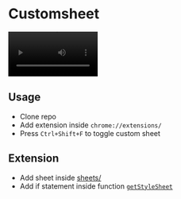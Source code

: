 # Customsheet

<video src='https://github.com/jsr-p/customsheet/assets/49307119/a993a491-3063-4e20-ae7b-a4743c005e9f' width=180/>
</video>

## Usage

- Clone repo
- Add extension inside `chrome://extensions/`
- Press `Ctrl+Shift+F` to toggle custom sheet

## Extension

- Add sheet inside [sheets/](sheets/)
- Add if statement inside function [`getStyleSheet`](background.js)
